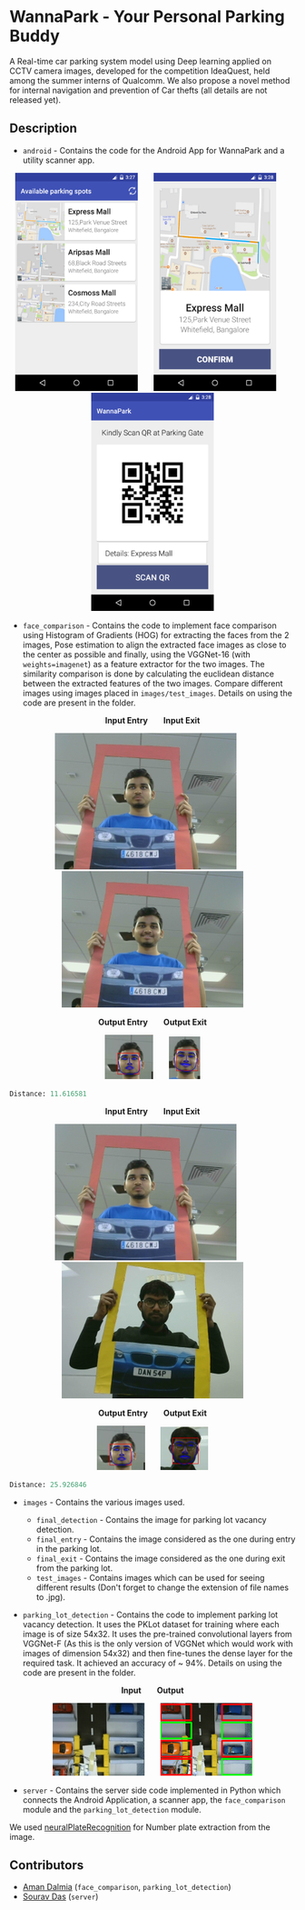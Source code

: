 # WannaPark - Your Personal Parking Buddy 
 A Real-time car parking system model using Deep learning applied on CCTV camera images, 
 developed for the competition IdeaQuest, held among the summer interns of Qualcomm. 
 We also propose a novel method for internal navigation and prevention of Car thefts (all details are not
 released yet).
 
 ## Description
 - `android` - Contains the code for the Android App for WannaPark and a utility scanner app.
  <p align = "center">
 <img src = 'images/Screenshots/1.png' width = "216" height = "384"/>
 &nbsp; &nbsp; &nbsp;
 <img src = 'images/Screenshots/2.png' width = "216" height = "384"/>
 &nbsp; &nbsp; &nbsp;
 <img src = 'images/Screenshots/3.png' width = "216" height = "384"/>
 </p>
 
 
 - `face_comparison` - Contains the code to implement face comparison using Histogram of Gradients (HOG) 
 for extracting the faces from the 2 images, Pose estimation to align the extracted face images as close to the center 
 as possible and finally, using the VGGNet-16 (with `weights=imagenet`) as a feature extractor for the two images.
 The similarity comparison is done by calculating the euclidean distance between the extracted features of the two images.
 Compare different images using images placed in `images/test_images`. Details on using the code are present in the folder.<br>
 
 <p align = "center">
 <b> Input Entry</b>
 &nbsp; &nbsp; &nbsp;
 <b>Input Exit</b>
 </p>
 <p align = "center">
 <img alt = 'Entry Image' src = 'images/final_entry/image.jpg'/>
 &nbsp; &nbsp; &nbsp;
 <img alt = 'Exit Image 1' src = 'images/final_exit/image.jpg'/>
 </p>
 <p align = "center">
 <b> Output Entry</b>
 &nbsp; &nbsp; &nbsp;
 <b>Output Exit</b>
 </p>
 <p align = "center">
 <img alt = 'Output Entry Image' src = 'images/results/face_entry.png'/>
 &nbsp; &nbsp; &nbsp;
 <img alt = 'Output Exit Image 1' src = 'images/results/face_exit.png'/>
 </p>
 
 ```python
Distance: 11.616581
```

 <p align = "center">
 <b> Input Entry</b>
 &nbsp; &nbsp; &nbsp;
 <b>Input Exit</b>
 </p>
 <p align = "center">
 <img alt = 'Entry Image' src = 'images/final_entry/image.jpg'/>
 &nbsp; &nbsp; &nbsp;
 <img alt = 'Exit Image 2' src = 'images/test_images/image21.jpg'/>
 </p>
 <p align = "center">
 <b> Output Entry</b>
 &nbsp; &nbsp; &nbsp;
 <b>Output Exit</b>
 </p>
 <p align = "center">
 <img alt = 'Entry Image' src = 'images/results/face_entry.png'/>
 &nbsp; &nbsp; &nbsp;
 <img alt = 'Output Exit Image 2' src = 'images/results/face_exit2.png'/>
 </p>

```python
Distance: 25.926846
```
 
 - `images` - Contains the various images used.
    - `final_detection` - Contains the image for parking lot vacancy detection.
    - `final_entry` - Contains the image considered as the one during entry in the parking lot.
    - `final_exit` - Contains the image considered as the one during exit from the parking lot.
    - `test_images` - Contains images which can be used for seeing different results (Don't forget to 
    change the extension of file names to .jpg).
 
 - `parking_lot_detection` - Contains the code to implement parking lot vacancy detection. It uses the PKLot dataset for training 
 where each image is of size 54x32. It uses the pre-trained convolutional layers from VGGNet-F (As this is the only version of
 VGGNet which would work with images of dimension 54x32) and then fine-tunes the dense layer for the required task. It achieved
 an accuracy of ~ 94%. Details on using the code are present in the folder. <br>
 <p align = "center">
 <b> Input</b>
 &nbsp; &nbsp; &nbsp;
 <b>Output</b>
 </p>
 <p align = "center">
 <img src = 'images/results/original_detection.jpg'/>
 &nbsp; &nbsp; &nbsp;
 <img src = 'images/results/parking_lot_detection.png'/>
 </p>
 
  - `server` - Contains the server side code implemented in Python which connects the Android Application, a scanner app, the `face_comparison` module and the `parking_lot_detection` module. 
 
 We used [neuralPlateRecognition](1) for Number plate extraction from the image.
 
 ## Contributors
 - [Aman Dalmia](2) (`face_comparison`, `parking_lot_detection`)
 - [Sourav Das](3) (`server`)
 
 [1]: https://github.com/niloxx/neuralPlateRecognition
 [2]: https://github.com/dalmia
 [3]: https://www.facebook.com/sourav.das.3557
 
